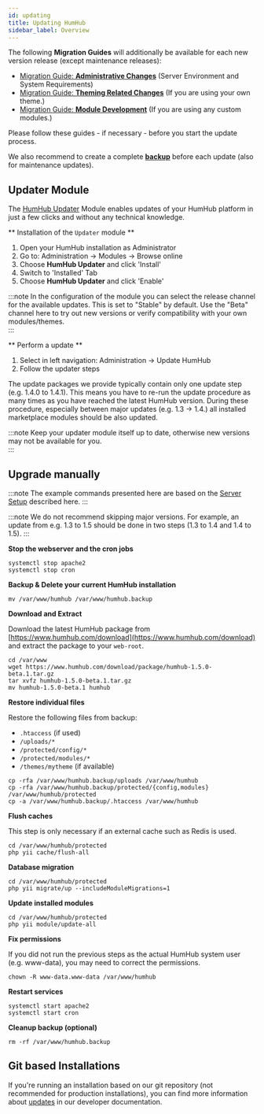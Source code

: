 ```yaml
---
id: updating
title: Updating HumHub
sidebar_label: Overview
---
```


The following **Migration Guides** will additionally be available for each new version release (except maintenance releases):
- [Migration Guide: **Administrative Changes**](../admin/updating-migration.md) (Server Environment and System Requirements)
- [Migration Guide: **Theming Related Changes**](../theme/migrate.md) (If you are using your own theme.)
- [Migration Guide: **Module Development**](../develop/modules-migrate.md) (If you are using any custom modules.)

Please follow these guides - if necessary - before you start the update process.

We also recommend to create a complete **[backup](backup.md)** before each update (also for maintenance updates).


## Updater Module

The [HumHub Updater](https://www.humhub.org/de/marketplace/details?id=17) Module enables updates of your HumHub platform 
in just a few clicks and without any technical knowledge. 

** Installation of the ``Updater`` module **

1. Open your HumHub installation as Administrator
1. Go to: Administration -> Modules -> Browse online
2. Choose **HumHub Updater** and click 'Install'
3. Switch to 'Installed' Tab
4. Choose **HumHub Updater** and click 'Enable'


:::note 
In the configuration of the module you can select the release channel for the available updates. This is set to "Stable" by default. Use the "Beta" channel here to try out new versions or verify compatibility with your own modules/themes.  
:::

** Perform a update **

1. Select in left navigation: Administration -> Update HumHub
2. Follow the updater steps

The update packages we provide typically contain only one update step (e.g. 1.4.0 to 1.4.1). This means you have to re-run the update procedure as many times as you have reached the latest HumHub version. During these procedure, especially between major updates (e.g. 1.3 -> 1.4.) all installed marketplace modules should be also updated.

:::note
Keep your updater module itself up to date, otherwise new versions may not be available for you.  
:::


## Upgrade manually

:::note 
The example commands presented here are based on the [Server Setup](server-setup.md) described here. 
:::

:::note 
We do not recommend skipping major versions. For example, an update from e.g. 1.3 to 1.5 should be done in two steps (1.3 to 1.4 and 1.4 to 1.5). 
:::



**Stop the webserver and the cron jobs**

``` 
systemctl stop apache2
systemctl stop cron 
```

**Backup & Delete your current HumHub installation**

``` 
mv /var/www/humhub /var/www/humhub.backup
```

**Download and Extract**

Download the latest HumHub package from [https://www.humhub.com/download](https://www.humhub.com/download) and extract the package to your `web-root`.

``` 
cd /var/www
wget https://www.humhub.com/download/package/humhub-1.5.0-beta.1.tar.gz
tar xvfz humhub-1.5.0-beta.1.tar.gz
mv humhub-1.5.0-beta.1 humhub 
```

**Restore individual files**

Restore the following files from backup:

- ``.htaccess`` (if used)
- ``/uploads/*``
- ``/protected/config/*``
- ``/protected/modules/*``
- ``/themes/mytheme`` (if available)

```
cp -rfa /var/www/humhub.backup/uploads /var/www/humhub
cp -rfa /var/www/humhub.backup/protected/{config,modules} /var/www/humhub/protected
cp -a /var/www/humhub.backup/.htaccess /var/www/humhub
```

**Flush caches**

This step is only necessary if an external cache such as Redis is used.

```console
cd /var/www/humhub/protected
php yii cache/flush-all
```

**Database migration**

```
cd /var/www/humhub/protected
php yii migrate/up --includeModuleMigrations=1
```

**Update installed modules**

```
cd /var/www/humhub/protected
php yii module/update-all
```

**Fix permissions** 

If you did not run the previous steps as the actual HumHub system user (e.g. www-data), you may need to correct the permissions.

```
chown -R www-data.www-data /var/www/humhub 
```


**Restart services** 

```
systemctl start apache2
systemctl start cron
```

**Cleanup backup (optional)**

```
rm -rf /var/www/humhub.backup
```



## Git based Installations


If you're running an installation based on our git repository (not recommended for production installations), you can find more information about [updates](../develop/environment.md#update-your-installation) in our developer documentation. 
